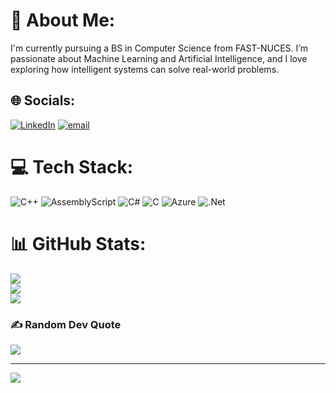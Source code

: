 # 💫 About Me:
I'm currently pursuing a BS in Computer Science from FAST-NUCES. I’m passionate about Machine Learning and Artificial Intelligence, and I love exploring how intelligent systems can solve real-world problems.


## 🌐 Socials:
[![LinkedIn](https://img.shields.io/badge/LinkedIn-%230077B5.svg?logo=linkedin&logoColor=white)](https://linkedin.com/in/https://www.linkedin.com/in/eman-ihsan-866b23322/) [![email](https://img.shields.io/badge/Email-D14836?logo=gmail&logoColor=white)](mailto:emannihsan@gmail.com) 

# 💻 Tech Stack:
![C++](https://img.shields.io/badge/c++-%2300599C.svg?style=flat-square&logo=c%2B%2B&logoColor=white) ![AssemblyScript](https://img.shields.io/badge/assembly%20script-%23000000.svg?style=flat-square&logo=assemblyscript&logoColor=white) ![C#](https://img.shields.io/badge/c%23-%23239120.svg?style=flat-square&logo=csharp&logoColor=white) ![C](https://img.shields.io/badge/c-%2300599C.svg?style=flat-square&logo=c&logoColor=white) ![Azure](https://img.shields.io/badge/azure-%230072C6.svg?style=flat-square&logo=microsoftazure&logoColor=white) ![.Net](https://img.shields.io/badge/.NET-5C2D91?style=flat-square&logo=.net&logoColor=white)
# 📊 GitHub Stats:
![](https://github-readme-stats.vercel.app/api?username=eman06&theme=dark&hide_border=true&include_all_commits=false&count_private=false)<br/>
![](https://nirzak-streak-stats.vercel.app/?user=eman06&theme=dark&hide_border=true)<br/>
![](https://github-readme-stats.vercel.app/api/top-langs/?username=eman06&theme=dark&hide_border=true&include_all_commits=false&count_private=false&layout=compact)

### ✍️ Random Dev Quote
![](https://quotes-github-readme.vercel.app/api?type=horizontal&theme=radical)

---
[![](https://visitcount.itsvg.in/api?id=eman06&icon=0&color=0)](https://visitcount.itsvg.in)

<!-- Proudly created with GPRM ( https://gprm.itsvg.in ) -->
